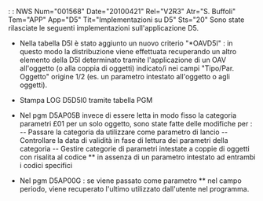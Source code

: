  :  : NWS Num="001568" Date="20100421" Rel="V2R3" Atr="S. Buffoli" Tem="APP" App="D5" Tit="Implementazioni su D5" Sts="20"
Sono state rilasciate le seguenti implementazioni sull'applicazione D5.

- Nella tabella D5I è stato aggiunto un nuovo criterio "\*OAVD5I" :  in questo modo la distribuzione
viene effettuata recuperando un altro elemento della D5I determinato tramite l'applicazione di un OAV all'oggetto (o alla coppia di oggetti) indicato/i nei campi "Tipo/Par. Oggetto" origine 1/2 (es.
un parametro intestato all'oggetto o agli oggetti).

- Stampa LOG D5D5I0 tramite tabella PGM

- Nel pgm D5AP05B invece di essere letta in modo fisso la categoria parametri £01 per un solo
oggetto, sono state fatte delle modifiche per : 
-- Passare la categoria da utilizzare come parametro di lancio
-- Controllare la data di validità in fase di lettura dei parametri della categoria
-- Gestire categorie di parametri intestate a coppie di oggetti con risalita al codice \*\* in assenza
di un parametro intestato ad entrambi i codici specifici

- Nel pgm D5AP00G :  se viene passato come parametro \*\* nel campo periodo, viene recuperato l'ultimo
utilizzato dall'utente nel programma.
